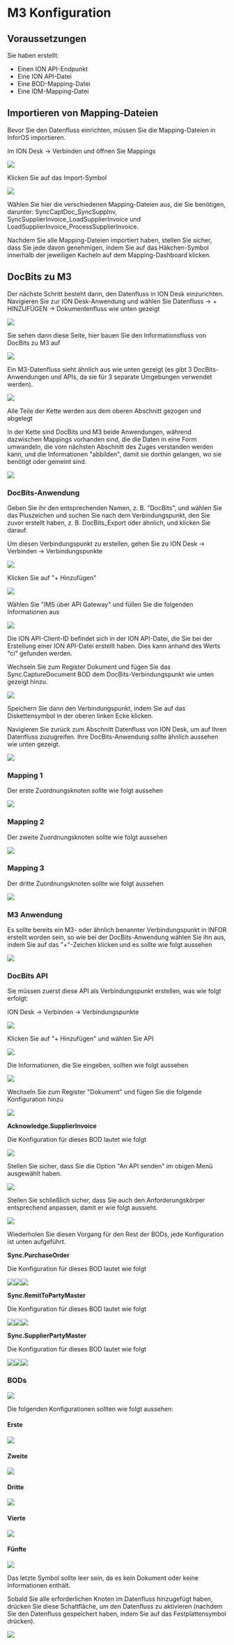 # M3 Konfiguration

## Voraussetzungen

Sie haben erstellt:

* Einen ION API-Endpunkt
* Eine ION API-Datei
* Eine BOD-Mapping-Datei
* Eine IDM-Mapping-Datei

## Importieren von Mapping-Dateien

Bevor Sie den Datenfluss einrichten, müssen Sie die Mapping-Dateien in InforOS importieren.

Im ION Desk → Verbinden und öffnen Sie Mappings

![](https://lh7-us.googleusercontent.com/EV8z6b\_W9tjTgML0j3qJAYHCTYLd4N5yLrArdIECftYpMOCRTRJ\_a7eADEzljFM4XHxMUJ6Nx9Z6EN3Hmzote5F0HrM5zd4p1BS0NYicUWDnkhQFX-\_3MGbblEYi6x2a1K25SclYYttgW3cWQbOjvfQ)

Klicken Sie auf das Import-Symbol

![](https://lh7-us.googleusercontent.com/agBHtjNitneogoZsSG1791QAARbvesv9eSriAkw0HL9Fy372Ty6SmQG1sKJjOYZCuE0SnGT3agHAFRJYjgGNxJrN1CMJj9L-fSPhNmXxN78iDKqrrdgEVYFHxsNwy9XLiUFpBCQ1wnWlwyeFH08DsWI)

Wählen Sie hier die verschiedenen Mapping-Dateien aus, die Sie benötigen, darunter: SyncCaptDoc\_SyncSuppInv, SyncSupplierInvoice\_LoadSupplierInvoice und LoadSupplierInvoice\_ProcessSupplierInvoice.

Nachdem Sie alle Mapping-Dateien importiert haben, stellen Sie sicher, dass Sie jede davon genehmigen, indem Sie auf das Häkchen-Symbol innerhalb der jeweiligen Kacheln auf dem Mapping-Dashboard klicken.

## DocBits zu M3

Der nächste Schritt besteht darin, den Datenfluss in ION Desk einzurichten. Navigieren Sie zur ION Desk-Anwendung und wählen Sie Datenfluss → + HINZUFÜGEN → Dokumentenfluss wie unten gezeigt

![](https://lh7-us.googleusercontent.com/Kkro7w2LPfnwf-JPMmPI2DzrSRNEi\_F9aWW02KDtBvAZz\_R7j9DZ71Nqw3ETPSQqDuxBzJ1TU8Uuzz5jU9rOO\_tvDBf9abVF-FDSxln\_pjr-HMRdYBnGMwgcM6hg-pC2B7FgdBkXibivMB4PptvZ6fk)

Sie sehen dann diese Seite, hier bauen Sie den Informationsfluss von DocBits zu M3 auf

![](https://lh7-us.googleusercontent.com/K0B1lC\_KLO5RZqGqAltp6JnZZ1sfZG4wg-i\_nxZCnLjML33yvViRUHOInK3iHYbzbV4I0uqDY8JpsZMxssD8bbJy24A1zKr9PfQEyqVxewx\_L87RCIwzn5MDRjMqgx4X42vkKthbyz--5DDe1H0rvHQ)

Ein M3-Datenfluss sieht ähnlich aus wie unten gezeigt (es gibt 3 DocBits-Anwendungen und APIs, da sie für 3 separate Umgebungen verwendet werden).

![](https://lh7-us.googleusercontent.com/6Oy\_UBzYNml-7\_sayDEKhqYF92yDzlUNzmGLQSWZOfDT-avvfg3oNUnv\_DtXNSP0XF43D-zgIizIuTrCXl6ockLU2uQLYFJna72fzL5BP-T89xjF4oWz2eAz9w0hsoVieyTpgSw\_Prvj--89Kc4Kqoo)

Alle Teile der Kette werden aus dem oberen Abschnitt gezogen und abgelegt

In der Kette sind DocBits und M3 beide Anwendungen, während dazwischen Mappings vorhanden sind, die die Daten in eine Form umwandeln, die vom nächsten Abschnitt des Zuges verstanden werden kann, und die Informationen "abbilden", damit sie dorthin gelangen, wo sie benötigt oder gemeint sind.

![](https://lh7-us.googleusercontent.com/1kjgKNmIQ-NbM\_JukcPsj7qmyiMB9b693ixg6Dh1kOlZ6NKgBXViYwn0MNUBHt0WKKWf\_1gpRvxgqjIaqpqcy-SyXoYjhJLt3m\_bv7wbVADzqHRsx8TYXWyIQO82X-Ixfl5b7iI7nxTRkw06sX3xsBM)

### DocBits-Anwendung

Geben Sie ihr den entsprechenden Namen, z. B. "DocBits", und wählen Sie das Pluszeichen und suchen Sie nach dem Verbindungspunkt, den Sie zuvor erstellt haben, z. B. DocBits\_Export oder ähnlich, und klicken Sie darauf.

Um diesen Verbindungspunkt zu erstellen, gehen Sie zu ION Desk → Verbinden → Verbindungspunkte

![](https://lh7-us.googleusercontent.com/8qsMIUKMrgmcYqqJPL2zF4GVeHuvSHvn8Z7dfonRuvKFPcXmN4hx2PIrXko4lvW7ayD7s2VRFOMvWkQSxfAH5tTuhg0XhzYmSzlsgnowWRw8GmQC2y5BjcS9X2MjDzLSutgoHg2VN59kCYRunMSxkIY)

Klicken Sie auf "+ Hinzufügen"

![](https://lh7-us.googleusercontent.com/-3-3TzgEQppYmX64-clxjp1JBjNz9fsA2FDPqirgNF0wL8DsDJACzUBuSw5wBL2k9JanqvMzAG352CWafOdtjhMfZalJnBFVSjaWA1AszhCjKtCsTvLUUqq1WwMfF-PqL-u7LRo4TPbj4fP2\_j48240)

Wählen Sie "IMS über API Gateway" und füllen Sie die folgenden Informationen aus

![](https://lh7-us.googleusercontent.com/wImUEi9mXiQjW5O6mp7\_IrKk4CTaHFs903DJ6TXqUEcjGq45TnUWdusFTGH1jzpBPP\_TC7rokyjrkYWmh3emSKBQs05qYbO80TO87De0C5OveVURykQMCLFRRYakEMoFHpoeXzxH5QIbKJdjxujeY98)

Die ION API-Client-ID befindet sich in der ION API-Datei, die Sie bei der Erstellung einer ION API-Datei erstellt haben. Dies kann anhand des Werts "ci" gefunden werden.

Wechseln Sie zum Register Dokument und fügen Sie das Sync.CaptureDocument BOD dem DocBits-Verbindungspunkt wie unten gezeigt hinzu.

![](https://lh7-us.googleusercontent.com/ga1q0Uwdi2GNwuiz22NvDtCzGL0krSkBPLsEVxE-mtoMV7CtEU8TPO0PhF40oB9NB9iv7DCJi9niLnsKjpqarWJsgGRdc1W0pFl9rTDm7i2\_BSLj3JOrzR7iclPdqOdpztgCxWZG2Teg1gWljaMUq2E)

Speichern Sie dann den Verbindungspunkt, indem Sie auf das Diskettensymbol in der oberen linken Ecke klicken.

Navigieren Sie zurück zum Abschnitt Datenfluss von ION Desk, um auf Ihren Datenfluss zuzugreifen. Ihre DocBits-Anwendung sollte ähnlich aussehen wie unten gezeigt.

![](https://lh7-us.googleusercontent.com/fBzKL6RU0XvGpn1cKFZIyAp2amKonBWc8ilbAq5u\_r867xywWWAD7EjP-g-wjlwUsrG4Wz0lS6Ujdnu8P3vc8Q3FbtbRR4qSBmbSLoICfX-aHITMDdHp07bESefC9TuUUUQiHGb1j00HNtB\_7A3iDFs)
### Mapping 1

Der erste Zuordnungsknoten sollte wie folgt aussehen

![](https://lh7-us.googleusercontent.com/F9AcE4V-s9vs-0kRz8BcCtdHUUQoaooyK3GqOj8pAQWuvIguoUO-tJx7WBEW6\_GmzwNsJp8VUYezGCiLPXvPhEynac3FPh\_NJOvqs1SXtMIUsF5\_HjWmcvY3VC-eZsjG0ZE8HmsKsFhocadr96drSbY)

### Mapping 2

Der zweite Zuordnungsknoten sollte wie folgt aussehen

![](https://lh7-us.googleusercontent.com/8M\_V2BtkOGyqV-828ct5c2QvSs5n5\_RtLjlH717kspZwlgtfjbz6tpOJCCXDelruBenMjxsJPqncQ5hUw2bQkM3ya7\_WrVyEBz3UnaU-C9oVOWB8nNtXA20RBYgO3EBMon2TfgpefY0lSPBzF9NoTeU)

### Mapping 3

Der dritte Zuordnungsknoten sollte wie folgt aussehen

![](https://lh7-us.googleusercontent.com/x9QUHTgQrNaeKnTeMIUflkWjcBr2c3LgsYe2BZBjv01hXiEkvsLtU0GzYt5KppcE12ZqxWeBJ1kbLOC6qA3yKHhujCZt3sFpDNE5yERkHHMJJEjFl0jJE90nQ-iXeMLbR-Bk6G0NIL8AqG3U48Seiuc)

### M3 Anwendung

Es sollte bereits ein M3- oder ähnlich benannter Verbindungspunkt in INFOR erstellt worden sein, so wie bei der DocBits-Anwendung wählen Sie ihn aus, indem Sie auf das "+"-Zeichen klicken und es sollte wie folgt aussehen

![](https://lh7-us.googleusercontent.com/JTXIN5QxidvFJyjegxSw8kA7yVfHfuypxi5yX21CsSlGtOVgykc52U2r0077-cKqNhc0B4zSSZotlipFesmLo371kho3wUSRPzmwEir-stbxyZV1PwCDXkq6qJMm4PNXt\_wGarDMixGIU0tu-eAqV5Y)

### DocBits API

Sie müssen zuerst diese API als Verbindungspunkt erstellen, was wie folgt erfolgt:

ION Desk → Verbinden → Verbindungspunkte

![](https://lh7-us.googleusercontent.com/VOXW6LixmcKjHW0CTOO5L8fK6r-4k3jqk0AnoR6DEVoGgJMbx65hS3yKSgMWItypdz4Ha82T-bKCN0aMv34gif-b0Aw7zpDFPBK9G-K6x9\_csrM9xyKcpmWam15tKqO1\_rwKtMsJ2CSoWqdpLxCD5tA)

Klicken Sie auf "+ Hinzufügen" und wählen Sie API

![](https://lh7-us.googleusercontent.com/c1RAUNoA3YBhvf6FLJ\_L3ouyZwHK-3bBRU83eL3oAQXjG6SjWEO9O-gDKPItPm8AI\_YhadaCZU-GxY-qUXNuQMiRiKUhBYUtJ8kOFVg\_YYpzJDSoJ68NYSaEtHBSyyfnq0VbHUdWY1e8lBQ0j\_G5xvI)

Die Informationen, die Sie eingeben, sollten wie folgt aussehen

![](https://lh7-us.googleusercontent.com/h2KU6pKeKl9wX8oyul0KmbL\_kg-iPQJpBqbf29l64ED2e-Z4tNj8-m4hBN\_4SSiNPf2TrE92TD4H0-0AZ0eWxMFmDV22IdPlU9NO4XlQF9k0Swg0X3Sm1HMsSPvWi7Q1HUr8uy8j3aDRheFxZqZ2Gbc)

Wechseln Sie zum Register "Dokument" und fügen Sie die folgende Konfiguration hinzu

![](https://docbits.com/wp-content/uploads/2023/09/DocBits\_Exp\_M3\_api\_docs1-1024x279.png)

**Acknowledge.SupplierInvoice**

Die Konfiguration für dieses BOD lautet wie folgt

![](https://docbits.com/wp-content/uploads/2023/09/DocBits\_Exp\_M3\_ack\_11.png)

Stellen Sie sicher, dass Sie die Option "An API senden" im obigen Menü ausgewählt haben.

![](https://docbits.com/wp-content/uploads/2023/09/DocBits\_Exp\_M3\_ack\_2-1024x338.png)

Stellen Sie schließlich sicher, dass Sie auch den Anforderungskörper entsprechend anpassen, damit er wie folgt aussieht.

![](https://docbits.com/wp-content/uploads/2023/09/DocBits\_Exp\_M3\_ack\_3-1024x260.png)

Wiederholen Sie diesen Vorgang für den Rest der BODs, jede Konfiguration ist unten aufgeführt.

**Sync.PurchaseOrder**

Die Konfiguration für dieses BOD lautet wie folgt

![](https://docbits.com/wp-content/uploads/2023/09/DocBits\_Exp\_M3\_po\_1.png)![](https://docbits.com/wp-content/uploads/2023/09/DocBits\_Exp\_M3\_po\_2-1024x359.png)![](https://docbits.com/wp-content/uploads/2023/09/DocBits\_Exp\_M3\_po\_3-1024x297.png)

**Sync.RemitToPartyMaster**

Die Konfiguration für dieses BOD lautet wie folgt

![](https://docbits.com/wp-content/uploads/2023/09/DocBits\_Exp\_M3\_remit\_1-1.png)![](https://docbits.com/wp-content/uploads/2023/09/DocBits\_Exp\_M3\_remit\_2-1024x351.png)![](https://docbits.com/wp-content/uploads/2023/09/DocBits\_Exp\_M3\_remit\_3-1024x299.png)

**Sync.SupplierPartyMaster**

Die Konfiguration für dieses BOD lautet wie folgt

![](https://docbits.com/wp-content/uploads/2023/09/DocBits\_Exp\_M3\_sup\_1.png)![](https://docbits.com/wp-content/uploads/2023/09/DocBits\_Exp\_M3\_sup\_2.png)![](https://docbits.com/wp-content/uploads/2023/09/DocBits\_Exp\_M3\_sup\_3-1024x295.png)

### BODs

![](https://lh7-us.googleusercontent.com/zaDSnm844wXqyefN58Y1DvuJOnMaoOrYQ\_12Z5ZSng8-TPy38Th2ZPdAD6hyIYCOvBKGPDSvGpTmtBPq4K5IwyGtsKyMvk-CKOuY-hzD-RL7UrsG39qLN7m3\_IDcDS66KeIQF5e70OWlHO1cbVvQUXM)

Die folgenden Konfigurationen sollten wie folgt aussehen:
#### Erste

![](https://lh7-us.googleusercontent.com/5gLpbQEYYW90dVLkSc5V60LeToMe2wcOcHHtwTdIdT0o0Gktu8T_7i7zfNikjgETM3QmzAsJAknlEGeB0W0YFLLi56g2PKPwyr2zPcHaKdu8XJWHgaC1u4--_CHNYfd1wQ__3kZpv1_PwyZty3JEyak)

#### Zweite

![](https://lh7-us.googleusercontent.com/xbWTcP8hYA72Ijt7_IV6l-9jKeSalbRPvTn7aNVcnWYMQcD2RDjM-EzKpBKjSIKF_-r8BaxmmCo9uz6-E-vC9flKb4toU3SH24EPLgbXc-VcfJeDdJKglf5P6WV6XYZg0cZVWAoyvS8qgtuR6ZqJYlI)

#### Dritte

![](https://lh7-us.googleusercontent.com/F8wVWXuHkLLW2kuu_7Dxe9LhyYdm04tl__Sp6FjeTyk_JFUzhCIUhVlKS_cq3I3FP_h2ksV4zEJHFC_KXK6sSZ5iz5yhTFZcPnH1HS_RvZb2Nr-UXYQ1H316UMoj6eRv6wMn3wHX842B5WVfPHVnJ74)

#### Vierte

![](https://lh7-us.googleusercontent.com/myhi9y2sCvS5ZFkIJa5ysLbu7p0X6CYqbiuJ3sQ5-O-2QWlfAseunjwhXK0kakmAofplm0zmh_H1Np7bA559w0-jdurQUsZwYF9CyKYSKSeGnQaIit0HQ5iN-3Xv8CIC-5nk6mMj3JTDS97SlzbsOFE)

#### Fünfte

![](https://lh7-us.googleusercontent.com/c-5iaUhhx0swH-mQfXE5Mdwe4J0skGt7mst4kJdOpjL3Uat329TZmKM5Af-lGQWmcmBht-ib_aUj4dVG7GaUAHHULjly3jxsR8MJNnLDcu5eZB268Vy-dXPxHmkVB8dMZTRhU5SUB59AREurJlW-K6o)

Das letzte Symbol sollte leer sein, da es kein Dokument oder keine Informationen enthält.

Sobald Sie alle erforderlichen Knoten im Datenfluss hinzugefügt haben, drücken Sie diese Schaltfläche, um den Datenfluss zu aktivieren (nachdem Sie den Datenfluss gespeichert haben, indem Sie auf das Festplattensymbol drücken).

![](https://lh7-us.googleusercontent.com/WIecHktG7e5dbVScLbR8hUcZUdCEWXBW4xWDEuq0IqTMmguA_Ih_oRymvpk6CzowWFG5TTSCPIH-68ICnPSOPxeZksc-n4bmpvuH8dvHuHFU1DlppGRno3PKjCSJiK12p9bNlo_9cN2t9Ps3nbqF3xE)
